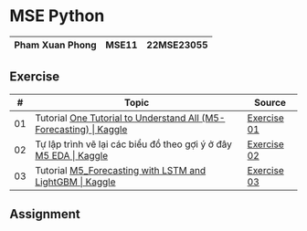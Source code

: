 # MSE Python

| Pham Xuan Phong | MSE11 | 22MSE23055 |
|-|-|-|

## Exercise
| # | Topic | Source |
|-|-|-|
| 01 | Tutorial [One Tutorial to Understand All (M5-Forecasting) \| Kaggle](https://www.kaggle.com/code/mubashir1/one-tutorial-to-understand-all-m5-forecasting) | [Exercise 01](https://github.com/phong22mse23055/mse_python/blob/main/exercise.01.md)|
| 02 | Tự lập trình vẽ lại các biểu đồ theo gợi ý ở đây [M5 EDA \| Kaggle](https://www.kaggle.com/code/akshaychaudhary44/m5-eda) | [Exercise 02](https://github.com/phong22mse23055/mse_python/blob/main/exercise.02.md) |
| 03 | Tutorial [M5_Forecasting with LSTM and LightGBM \| Kaggle](https://www.kaggle.com/code/surekharamireddy/m5-forecasting-with-lstm-and-lightgbm) | [Exercise 03](https://github.com/phong22mse23055/mse_python/blob/main/exercise.03.md) |

## Assignment
